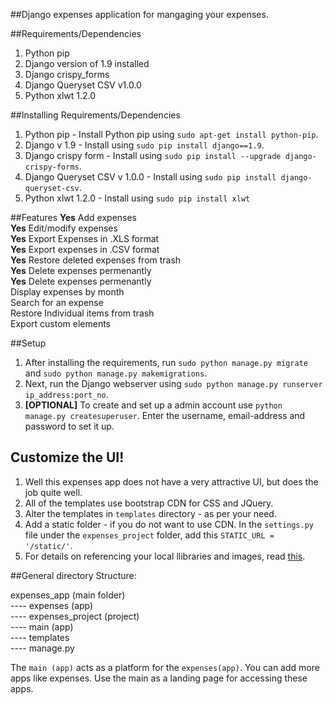 ##Django expenses application for mangaging your expenses.

##Requirements/Dependencies

1. Python pip
2. Django version of 1.9 installed
3. Django crispy_forms
4. Django Queryset CSV v1.0.0 
5. Python xlwt 1.2.0

##Installing Requirements/Dependencies
1. Python pip - Install Python pip using `sudo apt-get install python-pip`.
2. Django v 1.9 - Install using `sudo pip install django==1.9`.
3. Django crispy form - Install using `sudo pip install --upgrade django-crispy-forms`.
4. Django Queryset CSV v 1.0.0 - Install using `sudo pip install django-queryset-csv`.
5. Python xlwt 1.2.0 - Install using `sudo pip install xlwt`

##Features
**Yes** Add expenses <br>
**Yes** Edit/modify expenses <br>
**Yes** Export Expenses in .XLS format <br>
**Yes** Export expenses in .CSV format <br>
**Yes** Restore deleted expenses from trash <br>
**Yes** Delete expenses permenantly <br>
**Yes** Delete expenses permenantly <br>
Display expenses by month <br>
Search for an expense<br>
Restore Individual items from trash <br>
Export custom elements <br>


##Setup
1. After installing the requirements, run `sudo python manage.py migrate` and `sudo python manage.py makemigrations`.
2. Next, run the Django webserver using `sudo python manage.py runserver ip_address:port_no`.
3. **[OPTIONAL]** To create and set up a admin account use `python manage.py createsuperuser`. Enter the username, email-address and password to set it up.


## Customize the UI!

1. Well this expenses app does not have a very attractive UI, but does the job quite well.
2. All of the templates use bootstrap CDN for CSS and JQuery.
3. Alter the templates in `templates` directory - as per your need.
4. Add a static folder - if you do not want to use CDN. In the `settings.py` file under the `expenses_project` folder, add this `STATIC_URL = '/static/'`.
5. For details on referencing your local llibraries and images, read [this](https://docs.djangoproject.com/en/1.10/intro/tutorial06).

##General directory Structure:


expenses_app (main folder)<br>
	---- expenses (app) <br>
	---- expenses_project (project) <br>
	---- main (app) <br>
	---- templates <br>
	---- manage.py <br>

The `main (app)` acts as a platform for the `expenses(app)`. You can add more apps like expenses. Use the main as a landing page for accessing these apps.

